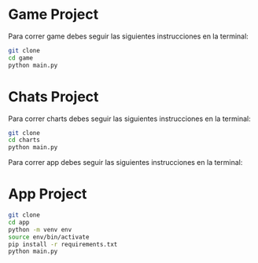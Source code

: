# Game Project

Para correr game debes seguir las siguientes instrucciones en la terminal:

```sh
git clone
cd game
python main.py
```

# Chats Project

Para correr charts debes seguir las siguientes instrucciones en la terminal:

```sh
git clone
cd charts
python main.py
```

Para correr app debes seguir las siguientes instrucciones en la terminal:
# App Project

```sh
git clone
cd app
python -m venv env
source env/bin/activate
pip install -r requirements.txt
python main.py
```